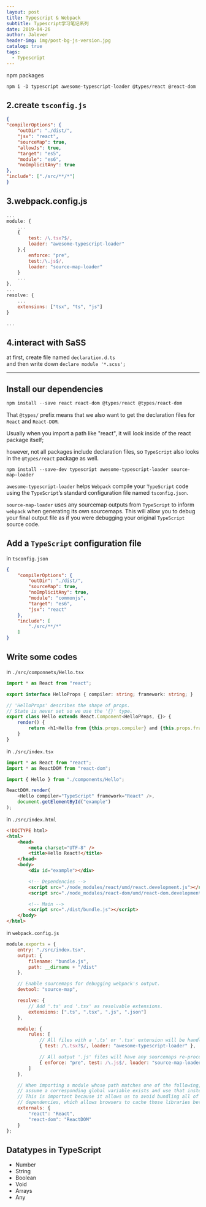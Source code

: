 ```yaml
---
layout: post
title: Typescript & Webpack
subtitle: Typescript学习笔记系列
date: 2019-04-26
author: Jalever
header-img: img/post-bg-js-version.jpg
catalog: true
tags:
  - Typescript
---
```


npm packages
```
npm i -D typescript awesome-typescript-loader @types/react @react-dom
```

## 2.create `tsconfig.js`
```json
{
"compilerOptions": {
    "outDir": "./dist/",
    "jsx": "react",
    "sourceMap": true,
    "allowJs": true,
    "target": "es5",
    "module": "es6",
    "noImplicitAny": true
},
"include": ["./src/**/*"]
}
```

## 3.webpack.config.js
```js
...
module: {
    ...
    {
        test: /\.tsx?$/,
        loader: "awesome-typescript-loader"
    },{
        enforce: "pre",
        test:/\.js$/,
        loader: "source-map-loader"
    }
    ...
},
...
resolve: {
    ...
    extensions: ["tsx", "ts", "js"]
}

...
```

## 4.interact with SaSS
at first, create file named `declaration.d.ts` <br/>
and then write down `declare module '*.scss';`


---

## Install our dependencies
```js
npm install --save react react-dom @types/react @types/react-dom
```
That `@types/` prefix means that we also want to get the declaration files for `React` and `React-DOM`.<br/>

Usually when you import a path like "react", it will look inside of the react package itself;<br/>

however, not all packages include declaration files, so `TypeScript` also looks in the `@types/react` package as well.

```git
npm install --save-dev typescript awesome-typescript-loader source-map-loader
```
`awesome-typescript-loader` helps `Webpack` compile your `TypeScript` code using the `TypeScript`’s standard configuration file named `tsconfig.json`. <br/>

`source-map-loader` uses any sourcemap outputs from `TypeScript` to inform `webpack` when generating its own sourcemaps. This will allow you to debug your final output file as if you were debugging your original `TypeScript` source code.

## Add a `TypeScript` configuration file
in `tsconfig.json`
```json
{
    "compilerOptions": {
        "outDir": "./dist/",
        "sourceMap": true,
        "noImplicitAny": true,
        "module": "commonjs",
        "target": "es6",
        "jsx": "react"
    },
    "include": [
        "./src/**/*"
    ]
}
```

## Write some codes
in `./src/componnets/Hello.tsx`
```typescript
import * as React from "react";

export interface HelloProps { compiler: string; framework: string; }

// 'HelloProps' describes the shape of props.
// State is never set so we use the '{}' type.
export class Hello extends React.Component<HelloProps, {}> {
    render() {
        return <h1>Hello from {this.props.compiler} and {this.props.framework}!</h1>;
    }
}
```

in `./src/index.tsx`
```typescript
import * as React from "react";
import * as ReactDOM from "react-dom";

import { Hello } from "./components/Hello";

ReactDOM.render(
    <Hello compiler="TypeScript" framework="React" />,
    document.getElementById("example")
);
```

in `./src/index.html`
```html
<!DOCTYPE html>
<html>
    <head>
        <meta charset="UTF-8" />
        <title>Hello React!</title>
    </head>
    <body>
        <div id="example"></div>

        <!-- Dependencies -->
        <script src="./node_modules/react/umd/react.development.js"></script>
        <script src="./node_modules/react-dom/umd/react-dom.development.js"></script>

        <!-- Main -->
        <script src="./dist/bundle.js"></script>
    </body>
</html>
```


in `webpack.config.js`
```js
module.exports = {
    entry: "./src/index.tsx",
    output: {
        filename: "bundle.js",
        path: __dirname + "/dist"
    },

    // Enable sourcemaps for debugging webpack's output.
    devtool: "source-map",

    resolve: {
        // Add '.ts' and '.tsx' as resolvable extensions.
        extensions: [".ts", ".tsx", ".js", ".json"]
    },

    module: {
        rules: [
            // All files with a '.ts' or '.tsx' extension will be handled by 'awesome-typescript-loader'.
            { test: /\.tsx?$/, loader: "awesome-typescript-loader" },

            // All output '.js' files will have any sourcemaps re-processed by 'source-map-loader'.
            { enforce: "pre", test: /\.js$/, loader: "source-map-loader" }
        ]
    },

    // When importing a module whose path matches one of the following, just
    // assume a corresponding global variable exists and use that instead.
    // This is important because it allows us to avoid bundling all of our
    // dependencies, which allows browsers to cache those libraries between builds.
    externals: {
        "react": "React",
        "react-dom": "ReactDOM"
    }
};
```

## Datatypes in TypeScript
- Number
- String
- Boolean
- Void
- Arrays
- Any
